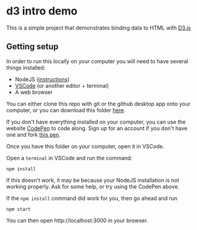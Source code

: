 # d3 intro demo

This is a simple project that demonstrates binding data to HTML with [D3.js](https://d3js.org)

## Getting setup

In order to run this locally on your computer you will need to have several things installed:

- NodeJS ([instructions](https://github.com/jsoma/interactives-class-content/blob/main/301-setup-node.md))
- [VSCode](https://code.visualstudio.com/) (or another editor + terminal)
- A web browser

You can either clone this repo with git or the github desktop app onto your computer, or you can download this folder [here](https://github.com/mitchthorson/lede-2022-dataviz/releases/download/v1.1/demo-oscar-winners.zip).

If you don't have everything installed on your computer, you can use the website [CodePen](https://codepen.io) to code along. Sign up for an account if you don't have one and fork [this pen](https://codepen.io/mitchthorson/pen/jOZJppb?editors=1111).

Once you have this folder on your computer, open it in VSCode.

Open a `terminal` in VSCode and run the command:

```console
npm install 
```

If this doesn't work, it may be because your NodeJS installation is not working properly. Ask for some help, or try using the CodePen above.

If the `npm install` command did work for you, then go ahead and run

```console
npm start
```

You can then open http://localhost:3000 in your browser.
